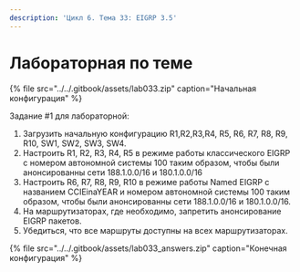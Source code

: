 ```yaml
---
description: 'Цикл 6. Тема 33: EIGRP 3.5'
---
```


# Лабораторная по теме

{% file src="../../.gitbook/assets/lab033.zip" caption="Начальная конфигурация" %}

Задание \#1 для лабораторной:  
1. Загрузить начальную конфигурацию R1,R2,R3,R4, R5, R6, R7, R8, R9, R10, SW1, SW2, SW3, SW4.  
2. Настроить R1, R2, R3, R4, R5 в режиме работы классического EIGRP с номером автономной системы 100 таким образом, чтобы были анонсированны сети 188.1.0.0/16 и 180.1.0.0/16  
3. Настроить R6, R7, R8, R9, R10 в режиме работы Named EIGRP с названием CCIEinaYEAR и номером автономной системы 100 таким образом, чтобы были анонсированны сети 188.1.0.0/16 и 180.1.0.0/16.  
4. На маршрутизаторах, где необходимо, запретить анонсирование EIGRP пакетов.  
5. Убедиться, что все маршруты доступны на всех маршрутизаторах.

{% file src="../../.gitbook/assets/lab033\_answers.zip" caption="Конечная конфигурация" %}

